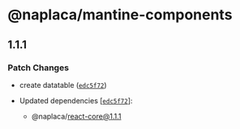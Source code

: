 # @naplaca/mantine-components

## 1.1.1

### Patch Changes

- create datatable ([`edc5f72`](https://github.com/naplaca/react/commit/edc5f72a68d9bccaf15ee42da72d19d4bf0afe55))

- Updated dependencies [[`edc5f72`](https://github.com/naplaca/react/commit/edc5f72a68d9bccaf15ee42da72d19d4bf0afe55)]:
  - @naplaca/react-core@1.1.1
